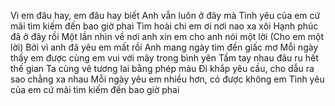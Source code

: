 Vì em đâu hay, em đâu hay biết
Anh vẫn luôn ở đây mà
Tình yêu của em cứ mãi tìm kiếm đến bao giờ phai
Tìm hoài chi em ơi nơi nao xa xôi
Hạnh phúc đã ở đây rồi
Một lần nhìn về nơi anh xin em cho anh nói một lời (Cho em một lời)
Bởi vì anh đã yêu em mất rồi
Anh mang ngày tìm đến giấc mơ
Mỗi ngày thấy em được cùng em vui với mây trong bình yên
Tầm tay nhau đâu ru hết thế gian
Ta cùng vẽ tương lai bằng phép màu
Đi khắp yêu cầu, cho dẫu ra sao chẳng xa nhau
Mỗi ngày yêu em nhiều hơn, có được không em
Tình yêu của em cứ mãi tìm kiếm đến bao giờ phai